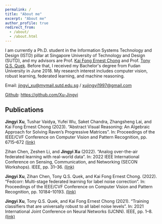 ```yaml
---
permalink: /
title: "About me"
excerpt: "About me"
author_profile: true
redirect_from: 
  - /about/
  - /about.html
---
```


I am currently a Ph.D. student in the Information Systems Technology and Design (ISTD) pillar at Singapore University of Technology and Design (SUTD), and my advisors are Prof. [Kai Fong Ernest Chong](https://people.sutd.edu.sg/~ernest_chong/) and Prof. [Tony Q.S. Quek](https://people.sutd.edu.sg/~tonyquek/). Before that, I received my Bachelor's degree from Fudan University in June 2018. My research interest includes computer vision, robust learning, federated learning, and machine reasoning.

Email: jingyi_xu@mymail.sutd.edu.sg / xujingyi1997@gmail.com

[Github](https://github.com/Xu-Jingyi): https://github.com/Xu-Jingyi

## Publications

**Jingyi Xu**, Tushar Vaidya, Yufei Wu, Saket Chandra, Zhangsheng Lai, and Kai Fong Ernest Chong (2023). “Abstract Visual Reasoning: An Algebraic Approach for Solving Raven’s Progressive Matrices”. In: Proceedings of the IEEE/CVF Conference on Computer Vision and Pattern Recognition, pp. 6715–672 [(link)](https://arxiv.org/abs/2303.11730)

Zihan Chen, Zeshen Li, and **Jingyi Xu** (2022). “Analog over-the-air federated learning with real-world data”. In: 2022 IEEE International Conference on Sensing, Communication, and Networking (SECON Workshops). IEEE, pp. 31–36. [(link)](https://ieeexplore.ieee.org/document/9926339)

**Jingyi Xu**, Zihan Chen, Tony Q.S. Quek, and Kai Fong Ernest Chong. (2022). “Fedcorr: Multi-stage federated learning for label noise correction”. In: Proceedings of the IEEE/CVF Conference on Computer Vision and Pattern Recognition, pp. 10184–10193. [(link)](https://arxiv.org/abs/2204.04677)

**Jingyi Xu**, Tony Q.S. Quek, and Kai Fong Ernest Chong (2021). “Training classifiers that are universally robust to all label noise levels”. In: 2021 International Joint Conference on Neural Networks (IJCNN). IEEE, pp. 1–8. [(link)](https://arxiv.org/abs/2105.13892)
